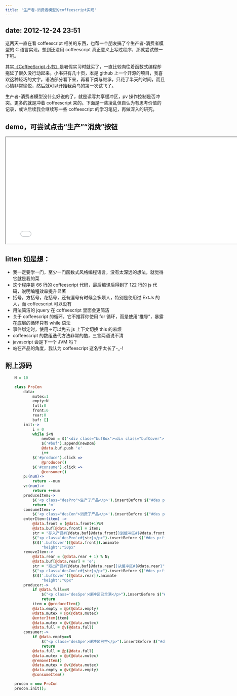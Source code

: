 ```yaml
---
title: '生产者-消费者模型的coffeescript实现'
---
```


## date: 2012-12-24 23:51

这两天一直在看 coffeescript 相关的东西，也帮一个朋友搞了个生产者-消费者模型的 C 语言实现。想到还没用 coffeescript 真正意义上写过程序，那就尝试做一下吧。

其实[《CoffeeScript 小书》](http://read.douban.com/ebook/198648/)是暑假实习时就买了，一直比较向往着函数式编程却拖延了很久没行动起来。小书只有几十页，本是 github 上一个开源的项目，我喜欢这种轻巧的文字。语法部分看下来，再看下类与继承，只花了半天的时间，而且心情非常愉悦，然后就可以开始我菜鸟的第一次试飞了。

生产者-消费者模型没什么好说的了，就是读写共享缓冲区，pv 操作控制是否冲突。更多的就是冲着 coffeescript 来的。下面是一些凌乱但自认为有思考价值的记录，或许后续我会继续写一些 coffeescript 的学习笔记，再做深入的研究。

<!-- more -->

## **demo，可尝试点击“生产”“消费”按钮**

<iframe src="/assets/demo/coffee_pc_demo/pro-con.html" width="780" height="336" scrolling="no"></iframe>

## **litten 如是想：**

- 我一定要学一门，至少一门函数式风格编程语言，没有太深远的想法，就觉得它就是我的菜
- 这个程序是 66 行的 coffeescript 代码，最后编译后得到了 122 行的 js 代码，说明编程效率提升显著
- 括号，方括号，花括号，还有逗号有时候会多烦人，特别是使用过 ExtJs 的人，而 coffeescript 可以没有
- 用法简洁的 jquery 在 coffeescript 里面会更简洁
- 关于 coffeescript 的循环，它不推荐你使用 for 循环，而是使用“推导”，暴露在底层的循环只有 while 语法
- 事件绑定时，使用=>可以免去 js 上下文切换 this 的麻烦
- coffeescript 的数组迭代方法非常的酷，三言两语说不清
- javascript 会是下一个 JVM 吗？
- 站在产品的角度，我认为 coffeescript 这名字太长了-\_-!

## **附上源码**

```coffeescript
	N = 10

	class ProCon
		data:
			mutex:1
			empty:N
			full:0
			front:0
			rear:0
			buf: []
		init:->
			i = 0
			while i<N
				newDom = $('<div class="bufBox"><div class="bufCover">'+i+'</div>'+i+'</div>')
				$('#buf').append(newDom)
				@data.buf.push 'e'
				i++
			$('#produce').click =>
				@producer()
			$('#consume').click =>
				@consumer()
		p:(num)->
			return --num
		v:(num)->
			return ++num
		produceItem:->
			$('<p class="desPro">生产了产品</p>').insertBefore $("#des p:first")
			return 'm'
		consumeItem:->
			$('<p class="desCon">消费了产品</p>').insertBefore $("#des p:first")
		enterItem:(item) ->
			@data.front = (@data.front+1)%N
			@data.buf[@data.front] = item;
			str = "存入产品#{@data.buf[@data.front]}到缓冲区#{@data.front}"
			$("<p class='desPro'>#{str}</p>").insertBefore $("#des p:first")
			$($('.bufCover')[@data.front]).animate
				"height":"50px"
		removeItem:->
			@data.rear = (@data.rear + 1) % N;
			@data.buf[@data.rear] = 'e';
			str = "取出产品#{@data.buf[@data.rear]}从缓冲区#{@data.rear}"
			$("<p class='desCon'>#{str}</p>").insertBefore $("#des p:first")
			$($('.bufCover')[@data.rear]).animate
				"height":"0px"
		producer:->
			if @data.full==N
				$("<p class='desSpe'>缓冲区已全满</p>").insertBefore $("#des p:first")
				return
			item = @produceItem()
			@data.empty = @p(@data.empty)
			@data.mutex = @p(@data.mutex)
			@enterItem(item)
			@data.mutex = @v(@data.mutex)
			@data.full = @v(@data.full)
		consumer:->
			if @data.empty==N
				$("<p class='desSpe'>缓冲区已空</p>").insertBefore $("#des p:first")
				return
			@data.full = @p(@data.full)
			@data.mutex = @p(@data.mutex)
			@removeItem()
			@data.mutex = @v(@data.mutex)
			@data.empty = @v(@data.empty)
			@consumeItem()

	procon = new ProCon
	procon.init();
```
